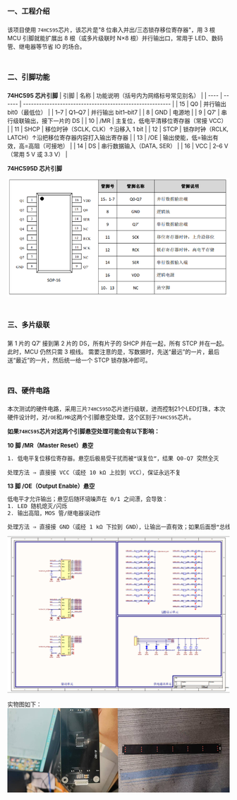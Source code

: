 # <font size=3>一、工程介绍</font>
<font size=2>

该项目使用 `74HC595`芯片，该芯片是"8 位串入并出/三态锁存移位寄存器"，用 3 根 MCU 引脚就能扩展出 8 根（或多片级联时 N×8 根）并行输出口，常用于 LED、数码管、继电器等节省 IO 的场合。

</font>


# <font size=3>二、引脚功能</font>
<font size=2>

**74HC595 芯片引脚**
| 引脚 | 名称   | 功能说明（括号内为网络标号常见别名）                     |
| ---- | ------ | -------------------------------------------------------- |
| 15   | Q0     | 并行输出 bit0（最低位）                                  |
| 1–7  | Q1–Q7  | 并行输出 bit1–bit7                                       |
| 8    | GND    | 电源地                                                   |
| 9    | Q7′    | 串行级联输出，接下一片的 DS                              |
| 10   | /MR    | 主复位，低电平清移位寄存器（常接 VCC）                   |
| 11   | SHCP   | 移位时钟（SCLK, CLK）↑沿移入 1 bit                       |
| 12   | STCP   | 锁存时钟（RCLK, LATCH）↑沿把移位寄存器内容打入输出寄存器 |
| 13   | /OE    | 输出使能，低=输出有效，高=高阻（可接地）                 |
| 14   | DS     | 串行数据输入（DATA, SER）                                |
| 16   | VCC    | 2–6 V（常用 5 V 或 3.3 V）                               |


**74HC595D 芯片引脚**

![74HC595D芯片引脚图](./images/74hc595_pic2.png)

</font>


# <font size=3>三、多片级联</font>
<font size=2>

第 1 片的 Q7′ 接到第 2 片的 DS，所有片子的 SHCP 并在一起，所有 STCP 并在一起。此时，MCU 仍然只需 3 根线。
需要注意的是，写数据时，先送“最远”的一片，最后送“最近”的一片，然后统一给一个 STCP 锁存脉冲即可。

</font>


# <font size=3>四、硬件电路</font>
<font size=2>

本次测试的硬件电路，采用三片`74HC595D`芯片进行级联，进而控制21个LED灯珠，本次硬件设计时，对`/OE`和`/MR`这两个引脚悬空处理，这个区别于`74HC595`芯片。

**如果`74HC595`芯片对这两个引脚悬空处理可能会有以下影响：**

**10 脚 /MR（Master Reset）悬空**
```bash
1. 低电平复位移位寄存器。悬空后极易受干扰而被“误复位”，结果 Q0-Q7 突然全灭

处理方法 ⇒ 直接接 VCC（或经 10 kΩ 上拉到 VCC），保证永远不复
```

**13 脚 /OE（Output Enable）悬空**
```bash
低电平才允许输出；悬空后随环境噪声在 0/1 之间漂，会导致：
1. LED 随机熄灭/闪烁
2. 输出高阻，MOS 管/继电器误动作

处理方法 ⇒ 直接接 GND（或经 1 kΩ 下拉到 GND），让输出一直有效；如果后面想“总线隔离”或 PWM 调光，就改由 MCU GPIO 控制，但绝不能浮空。
```
![原理图](./images/74hc595_pic1.png)

实物图如下：
![实物图](./images/led_board_pic1.png)

</font>







